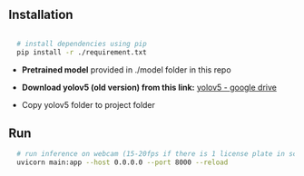 ## Installation

```bash

  # install dependencies using pip 
  pip install -r ./requirement.txt
```

- **Pretrained model** provided in ./model folder in this repo 

- **Download yolov5 (old version) from this link:** [yolov5 - google drive](https://drive.google.com/file/d/1g1u7M4NmWDsMGOppHocgBKjbwtDA-uIu/view?usp=sharing)

- Copy yolov5 folder to project folder

## Run

```bash
  # run inference on webcam (15-20fps if there is 1 license plate in scene)
  uvicorn main:app --host 0.0.0.0 --port 8000 --reload

```